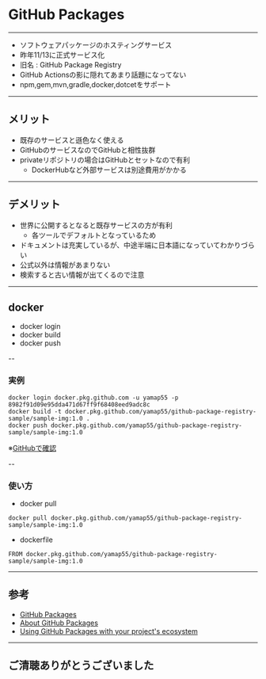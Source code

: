 <style type="text/css">
  .reveal h1,
  .reveal h2,
  .reveal h3,
  .reveal h4,
  .reveal h5,
  .reveal h6 {
    text-transform: none;
  }
</style>

# GitHub Packages

---

- ソフトウェアパッケージのホスティングサービス
- 昨年11/13に正式サービス化
- 旧名 : GitHub Package Registry
- GitHub Actionsの影に隠れてあまり話題になってない
- npm,gem,mvn,gradle,docker,dotcetをサポート

---

## メリット
- 既存のサービスと遜色なく使える
- GitHubのサービスなのでGitHubと相性抜群
- privateリポジトリの場合はGitHubとセットなので有利
  - DockerHubなど外部サービスは別途費用がかかる

---

## デメリット
- 世界に公開するとなると既存サービスの方が有利
  - 各ツールでデフォルトとなっているため
- ドキュメントは充実しているが、中途半端に日本語になっていてわかりづらい
- 公式以外は情報があまりない
- 検索すると古い情報が出てくるので注意

---

## docker
- docker login
- docker build
- docker push

--

### 実例
```
docker login docker.pkg.github.com -u yamap55 -p 8982f91d09e95dda471d67ff9f68408eed9adc8c
docker build -t docker.pkg.github.com/yamap55/github-package-registry-sample/sample-img:1.0 .
docker push docker.pkg.github.com/yamap55/github-package-registry-sample/sample-img:1.0
```

※[GitHubで確認](https://github.com/yamap55/github-package-registry-sample/packages)

--

### 使い方

- docker pull
```
docker pull docker.pkg.github.com/yamap55/github-package-registry-sample/sample-img:1.0
```
- dockerfile
```
FROM docker.pkg.github.com/yamap55/github-package-registry-sample/sample-img:1.0
```

---

## 参考
- [GitHub Packages](https://github.com/features/packages)
- [About GitHub Packages](https://help.github.com/en/github/managing-packages-with-github-packages/about-github-packages)
- [Using GitHub Packages with your project's ecosystem](https://help.github.com/en/github/managing-packages-with-github-packages/using-github-packages-with-your-projects-ecosystem)

---

## ご清聴ありがとうございました
